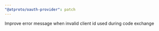```yaml
---
"@atproto/oauth-provider": patch
---
```


Improve error message when invalid client id used during code exchange

